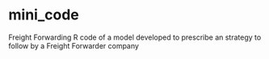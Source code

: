 # mini_code
Freight Forwarding
R code of a model developed to prescribe an strategy to follow by a Freight Forwarder company
